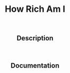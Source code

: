 <div id="header"  align="center">
  <h1 color="#D56078">How Rich Am I</h1>
  <br>
  <h2 color="#117a65">Description</h2>
  <br>
  <h2 color="#117a65">Documentation</h2>
</div>
